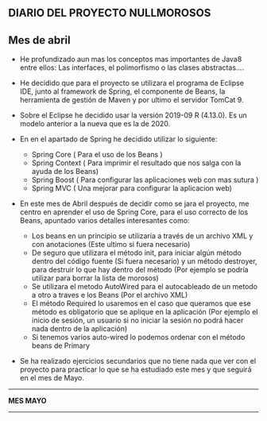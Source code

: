 ﻿
DIARIO DEL PROYECTO NULLMOROSOS
------------------------------------
Mes de abril
------------------------------------
- He profundizado aun mas los conceptos mas importantes de Java8 entre ellos: Las interfaces, el polimorfismo o las clases abstractas....
- He decidido que para el proyecto se utilizara el programa de Eclipse IDE, junto al framework de Spring, el componente de Beans, la herramienta de gestión de Maven y por ultimo el servidor TomCat 9.
- Sobre el Eclipse he decidido usar la versión  2019-09 R (4.13.0). Es un modelo anterior a la nueva que es la de 2020.
- En en el apartado de Spring he decidido utilizar lo siguiente: 
    - Spring Core ( Para el uso de los Beans ) 
    - Spring Context ( Para imprimir el resultado que nos salga con la ayuda de los Beans)
  - Spring Boost ( Para configurar las aplicaciones web con mas sutura )
  - Spring MVC ( Una mejorar para configurar la aplicacion web)

- En este mes de Abril después de decidir como se jara el proyecto, me centro en aprender el uso de Spring Core, para el uso correcto de los Beans, apuntado varios detalles interesantes como:
   - Los beans en un principio se utilizaría a través de un archivo XML y con anotaciones (Este ultimo si fuera necesario)
  - De seguro que utilizara el método init, para iniciar algún método dentro del código fuente (Si fuera necesario) y un método destroyer, para destruir lo que hay dentro del método (Por ejemplo se podría utilizar para borrar la lista de morosos)
  - Se utilizara el metodo AutoWired para el autocableado de un metodo a otro a traves e los Beans (Por el archivo XML)
  - El método Required lo usaremos en el caso que queramos que ese método es obligatorio que se aplique en la aplicación (Por ejemplo el inicio de sesión, un usuario si no iniciar la sesión no podrá hacer nada dentro de la aplicación)
  - Si tenemos varios auto-wired lo podemos ordenar con el método beans de Primary
- Se ha realizado ejercicios secundarios que no tiene nada que ver con el proyecto para practicar lo que se ha estudiado este mes y que seguirá en el mes de Mayo.
- ---------------------------------
**MES MAYO**
- --------------------------------
